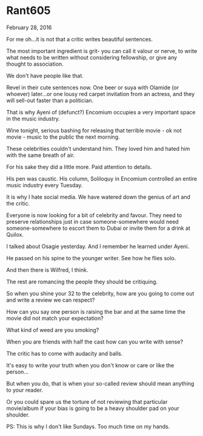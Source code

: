 # Rant605


February 28, 2016

For me oh...it is not that a critic writes beautiful sentences.

The most important ingredient is grit- you can call it valour or nerve, to write what needs to be written without considering fellowship, or give any thought to association. 

We don't have people like that. 

Revel in their cute sentences now. One beer or suya with Olamide (or whoever) later...or one lousy red carpet invitation from an actress, and they will sell-out faster than a politician. 

That is why Ayeni of (defunct?) Encomium occupies a very important space in the music industry. 

Wine tonight, serious bashing for releasing that terrible movie - ok not movie - music to the public the next morning.

These celebrities couldn't understand him. They loved him and hated him with the same breath of air.

For his sake they did a little more. Paid attention to details.

His pen was caustic. His column, Soliloquy in Encomium controlled an entire music industry every Tuesday.

It is why I hate social media. We have watered down the genius of art and the critic.

Everyone is now looking for a bit of celebrity and favour. They need to preserve relationships just in case someone-somewhere would need someone-somewhere to escort them to Dubai or invite them for a drink at Quilox.

I talked about Osagie yesterday. And I remember he learned under Ayeni.

He passed on his spine to the younger writer. See how he flies solo.

And then there is Wilfred, I think.

The rest are romancing the people they should be critiquing.

So when you shine your 32 to the celebrity, how are you going to come out and write a review we can respect?

How can you say one person is raising the bar and at the same time the movie did not match your expectation?

What kind of weed are you smoking?

When you are friends with half the cast how can you write with sense?

The critic has to come with audacity and balls.

It's easy to write your truth when you don't know or care or like the person...

But when you do, that is when your so-called review should mean anything to your reader.

Or you could spare us the torture of not reviewing that particular movie/album if your bias is going to be a heavy shoulder pad on your shoulder.

PS: This is why I don't like Sundays. Too much time on my hands.